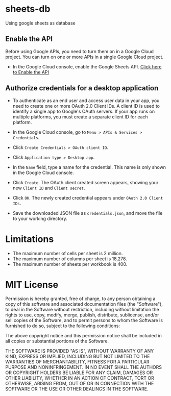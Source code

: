 # sheets-db
Using google sheets as database

## Enable the API

Before using Google APIs, you need to turn them on in a Google Cloud project. You can turn on one or more APIs in a single Google Cloud project.

* In the Google Cloud console, enable the Google Sheets API. [Click here to Enable the API](https://console.cloud.google.com/flows/enableapi?apiid=sheets.googleapis.com)

## Authorize credentials for a desktop application

* To authenticate as an end user and access user data in your app, you need to create one or more OAuth 2.0 Client IDs. A client ID is used to identify a single app to Google's OAuth servers. If your app runs on multiple platforms, you must create a separate client ID for each platform.

* In the Google Cloud console, go to `Menu > APIs & Services > Credentials`.
* Click `Create Credentials > OAuth client ID`.
* Click `Application type > Desktop app`.
* In the `Name` field, type a name for the credential. This name is only shown in the Google Cloud console.
* Click `Create`. The OAuth client created screen appears, showing your new `Client ID` and `Client secret`.
* Click `OK`. The newly created credential appears under `OAuth 2.0 Client IDs`.
* Save the downloaded JSON file as `credentials.json`, and move the file to your working directory.

# Limitations

* The maximum number of cells per sheet is 2 million.
* The maximum number of columns per sheet is 18,278.
* The maximum number of sheets per workbook is 400.

# MIT License

Permission is hereby granted, free of charge, to any person obtaining a copy
of this software and associated documentation files (the "Software"), to deal
in the Software without restriction, including without limitation the rights
to use, copy, modify, merge, publish, distribute, sublicense, and/or sell
copies of the Software, and to permit persons to whom the Software is
furnished to do so, subject to the following conditions:

The above copyright notice and this permission notice shall be included in all
copies or substantial portions of the Software.

THE SOFTWARE IS PROVIDED "AS IS", WITHOUT WARRANTY OF ANY KIND, EXPRESS OR
IMPLIED, INCLUDING BUT NOT LIMITED TO THE WARRANTIES OF MERCHANTABILITY,
FITNESS FOR A PARTICULAR PURPOSE AND NONINFRINGEMENT. IN NO EVENT SHALL THE
AUTHORS OR COPYRIGHT HOLDERS BE LIABLE FOR ANY CLAIM, DAMAGES OR OTHER
LIABILITY, WHETHER IN AN ACTION OF CONTRACT, TORT OR OTHERWISE, ARISING FROM,
OUT OF OR IN CONNECTION WITH THE SOFTWARE OR THE USE OR OTHER DEALINGS IN THE
SOFTWARE.
